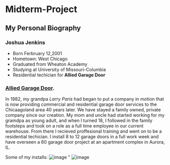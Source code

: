 # Midterm-Project
## My Personal Biography

### Joshua Jenkins

*   Born Ferbruary 12,2001
*   Hometown: West Chicago
*   Graduated from Wheaton Academy
*   Studying at University of Missouri-Columbia
*   Residential techician for **Allied Garage Door**

### [Allied Garage Door](https://allieddoor.com/).
In 1982, my grandpa _Larry Paris_ had began to put a company in motion that is now providing commercial and residential garage door services to the Chicaagoland area 40 years later. We have stayed a family owned, private company since our creation. My mom and uncle had started working for my gramdpa as young adult, and when I turned 18, I followed in the family footsteps and took on a role as a full time employee in our current warehouse. From there I recieved proffesional training and went on to be a residential techician. I install 8 to 12 garage doors in a full work week and have overseen a 60 garage door project at an apartment complex in Aurora, IL. 

Some of my installs:
![image](https://user-images.githubusercontent.com/116392196/197315045-26a704a9-0241-4702-8ff9-a144e8c96280.png) "
![image](https://user-images.githubusercontent.com/116392196/197315114-d65a7eec-cd8f-4105-becf-b7c7e31900bd.png)

